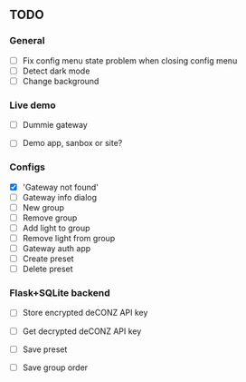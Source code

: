 ## TODO

### General

- [ ] Fix config menu state problem when closing config menu
- [ ] Detect dark mode
- [ ] Change background

### Live demo

- [ ] Dummie gateway

- [ ] Demo app, sanbox or site?

### Configs

- [x] 'Gateway not found'
- [ ] Gateway info dialog
- [ ] New group
- [ ] Remove group
- [ ] Add light to group
- [ ] Remove light from group
- [ ] Gateway auth app
- [ ] Create preset
- [ ] Delete preset

### Flask+SQLite backend

- [ ] Store encrypted deCONZ API key

- [ ] Get decrypted deCONZ API key

- [ ] Save preset
- [ ] Save group order
